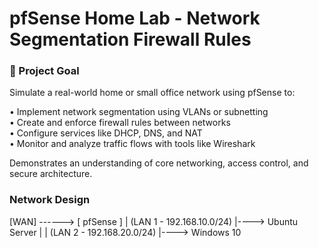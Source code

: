 # pfSense Home Lab - Network Segmentation Firewall Rules

### 🎯 Project Goal
Simulate a real-world home or small office network using pfSense to:

• Implement network segmentation using VLANs or subnetting                                                                                                                                                                                         
• Create and enforce firewall rules between networks                                                                                                                                                   
• Configure services like DHCP, DNS, and NAT                                                                                                                                                   
• Monitor and analyze traffic flows with tools like Wireshark                                                                                                                                                   

Demonstrates an understanding of core networking, access control, and secure architecture.

### Network Design
[WAN] ------> [ pfSense ]
                 | (LAN 1 - 192.168.10.0/24)
                 |----> Ubuntu Server
                 |
                 | (LAN 2 - 192.168.20.0/24)
                 |----> Windows 10
